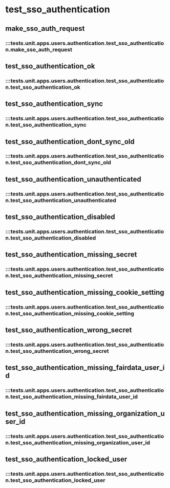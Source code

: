 # test_sso_authentication

## make_sso_auth_request

### :::tests.unit.apps.users.authentication.test_sso_authentication.make_sso_auth_request

## test_sso_authentication_ok

### :::tests.unit.apps.users.authentication.test_sso_authentication.test_sso_authentication_ok

## test_sso_authentication_sync

### :::tests.unit.apps.users.authentication.test_sso_authentication.test_sso_authentication_sync

## test_sso_authentication_dont_sync_old

### :::tests.unit.apps.users.authentication.test_sso_authentication.test_sso_authentication_dont_sync_old

## test_sso_authentication_unauthenticated

### :::tests.unit.apps.users.authentication.test_sso_authentication.test_sso_authentication_unauthenticated

## test_sso_authentication_disabled

### :::tests.unit.apps.users.authentication.test_sso_authentication.test_sso_authentication_disabled

## test_sso_authentication_missing_secret

### :::tests.unit.apps.users.authentication.test_sso_authentication.test_sso_authentication_missing_secret

## test_sso_authentication_missing_cookie_setting

### :::tests.unit.apps.users.authentication.test_sso_authentication.test_sso_authentication_missing_cookie_setting

## test_sso_authentication_wrong_secret

### :::tests.unit.apps.users.authentication.test_sso_authentication.test_sso_authentication_wrong_secret

## test_sso_authentication_missing_fairdata_user_id

### :::tests.unit.apps.users.authentication.test_sso_authentication.test_sso_authentication_missing_fairdata_user_id

## test_sso_authentication_missing_organization_user_id

### :::tests.unit.apps.users.authentication.test_sso_authentication.test_sso_authentication_missing_organization_user_id

## test_sso_authentication_locked_user

### :::tests.unit.apps.users.authentication.test_sso_authentication.test_sso_authentication_locked_user

